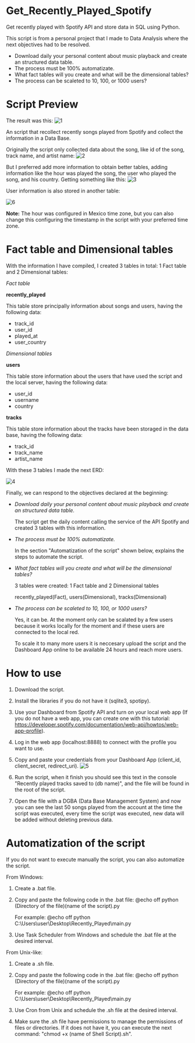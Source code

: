 # Get_Recently_Played_Spotify
Get recently played with Spotify API and store data in SQL using Python.

This script is from a personal project that I made to Data Analysis where the next objectives had to be resolved.

* Download daily your personal content about music playback and create an structured data table.
* The process must be 100% automatizate.
* What fact tables will you create and what will be the dimensional tables?
* The process can be scaleted to 10, 100, or 1000 users?

# Script Preview
The result was this:
![1](https://github.com/Alfredo2501/Get_Recently_Played_Spotify/assets/65301739/b48913ad-b9e5-4394-a7a3-35aaf13f98ef)

An script that recollect recently songs played from Spotify and collect the information in a Data Base.

Originally the script only collected data about the song, like id of the song, track name, and artist name:
![2](https://github.com/Alfredo2501/Get_Recently_Played_Spotify/assets/65301739/9c6f75e8-81af-4ec8-aa7e-5916bad3d708)

But I preferred add more information to obtain better tables, adding information like the hour was played the song, the user who played the song, and his country. Getting something like this:
![3](https://github.com/Alfredo2501/Get_Recently_Played_Spotify/assets/65301739/eb3b6943-7f29-4fe8-a485-85db850fe6ec)


User information is also stored in another table:

![6](https://github.com/Alfredo2501/Get_Recently_Played_Spotify/assets/65301739/76e6bca0-80d2-4a07-91ed-6ba6b1f47553)



**Note:** The hour was configured in Mexico time zone, but you can also change this configuring the timestamp in the script with your preferred time zone.

# Fact table and Dimensional tables
With the information I have compiled, I created 3 tables in total: 1 Fact table and 2 Dimensional tables:

*Fact table*

**recently_played**

This table store principally information about songs and users, having the following data:
* track_id
* user_id
* played_at
* user_country

*Dimensional tables*

**users**

This table store information about the users that have used the script and the local server, having the following data:
* user_id
* username
* country

**tracks**

This table store information about the tracks have been storaged in the data base, having the following data:
* track_id
* track_name
* artist_name

With these 3 tables I made the next ERD:

![4](https://github.com/Alfredo2501/Get_Recently_Played_Spotify/assets/65301739/21fd4e05-d65c-4c2c-82b6-a65997640f75)



Finally, we can respond to the objectives declared at the beginning:
* *Download daily your personal content about music playback and create an structured data table.*
  
  The script get the daily content calling the service of the API Spotify and created 3 tables with this information.



* *The process must be 100% automatizate.*

  In the section "Automatization of the script" shown below, explains the steps to automate the script.


 
* *What fact tables will you create and what will be the dimensional tables?*

  3 tables were created: 1 Fact table and 2 Dimensional tables


  recently_played(Fact), users(Dimensional), tracks(Dimensional)



* *The process can be scaleted to 10, 100, or 1000 users?*
  
  Yes, it can be. At the moment only can be scalated by a few users because it works locally for the moment and if these users are connected to the local red.

  To scale it to many more users it is neccesary upload the script and the Dashboard App online to be available 24 hours and reach more users.

  
# How to use
1. Download the script.
2. Install the libraries if you do not have it (sqlite3, spotipy).
3. Use your Dashboard from Spotify API and turn on your local web app (If you do not have a web app, you can create one with this tutorial: https://developer.spotify.com/documentation/web-api/howtos/web-app-profile).
4. Log in the web app (localhost:8888) to connect with the profile you want to use.
5. Copy and paste your credentials from your Dashboard App (client_id, client_secret, redirect_uri).
   ![5](https://github.com/Alfredo2501/Get_Recently_Played_Spotify/assets/65301739/06f93824-7351-467f-a12b-0e2334d94f44)

6. Run the script, when it finish you should see this text in the console "Recently played tracks saved to (db name)", and the file will be found in the root of the script.
7. Open the file with a DGBA (Data Base Management System) and now you can see the last 50 songs played from the account at the time the script was executed, every time the script was executed, new data will be added without deleting previous data.

# Automatization of the script
If you do not want to execute manually the script, you can also automatize the script.

From Windows:
1. Create a .bat file.
2. Copy and paste the following code in the .bat file:
   @echo off
   python (Directory of the file)\(name of the script).py

   For example: 
   @echo off
   python C:\Users\user\Desktop\Recently_Played\main.py
3. Use Task Scheduler from Windows and schedule the .bat file at the desired interval.

From Unix-like:
1. Create a .sh file.
2. Copy and paste the following code in the .bat file:
   @echo off
   python (Directory of the file)\(name of the script).py

   For example: 
   @echo off
   python C:\Users\user\Desktop\Recently_Played\main.py

3. Use Cron from Unix and schedule the .sh file at the desired interval.
4. Make sure the .sh file have permissions to manage the permissions of files or directories.
   If it does not have it, you can execute the next command: "chmod +x (name of Shell Script).sh".
